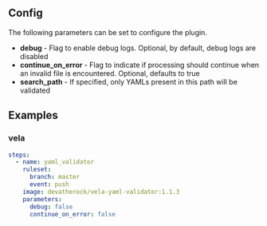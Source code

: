 ## Config

The following parameters can be set to configure the plugin.

* **debug** - Flag to enable debug logs. Optional, by default, debug logs are disabled
* **continue_on_error** - Flag to indicate if processing should continue when an invalid file is encountered. Optional, 
defaults to true
* **search_path** - If specified, only YAMLs present in this path will be validated

## Examples
### vela

```yaml
steps:
  - name: yaml_validator
    ruleset:
      branch: master
      event: push
    image: devatherock/vela-yaml-validator:1.1.3
    parameters:
      debug: false
      continue_on_error: false
```